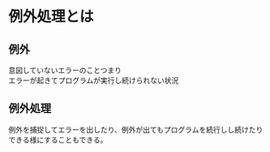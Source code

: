 # 例外処理とは

## 例外  
意図していないエラーのことつまり  
エラーが起きてプログラムが実行し続けられない状況

## 例外処理  
例外を捕捉してエラーを出したり、例外が出てもプログラムを続行しし続けたりできる様にすることもできる。

